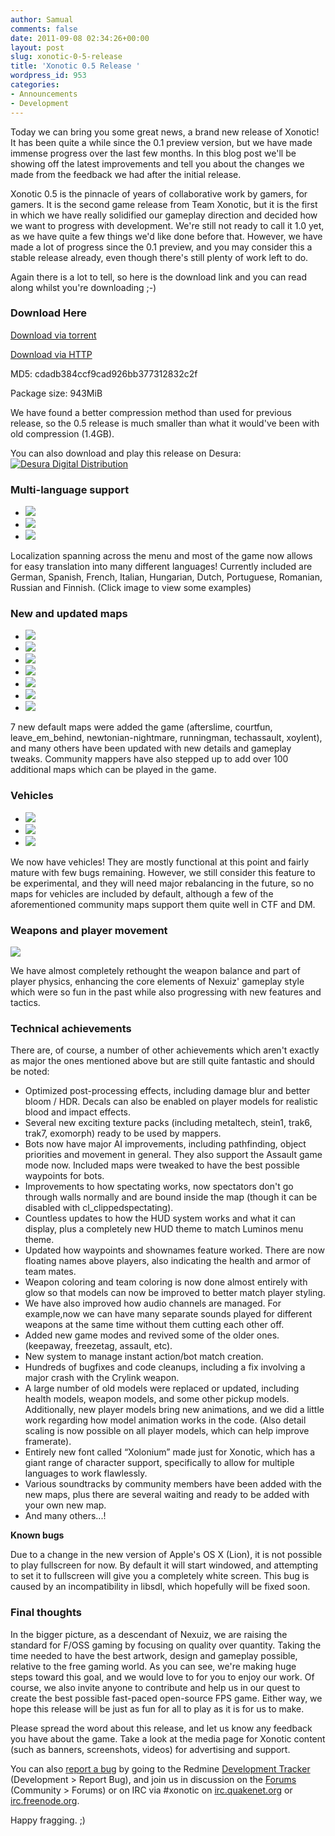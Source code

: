 ```yaml
---
author: Samual
comments: false
date: 2011-09-08 02:34:26+00:00
layout: post
slug: xonotic-0-5-release
title: 'Xonotic 0.5 Release '
wordpress_id: 953
categories:
- Announcements
- Development
---
```


Today we can bring you some great news, a brand new release of Xonotic! It has been quite a while since the 0.1 preview version, but we have made immense progress over the last few months. In this blog post we'll be showing off the latest improvements and tell you about the changes we made from the feedback we had after the initial release.

Xonotic 0.5 is the pinnacle of years of collaborative work by gamers, for gamers. It is the second game release from Team Xonotic, but it is the first in which we have really solidified our gameplay direction and decided how we want to progress with development. We're still not ready to call it 1.0 yet, as we have quite a few things we'd like done before that. However, we have made a lot of progress since the 0.1 preview, and you may consider this a stable release already, even though there's still plenty of work left to do.

Again there is a lot to tell, so here is the download link and you can read along whilst you're downloading ;-)

### Download Here

[Download via torrent](http://dl.xonotic.org/xonotic-0.5.0.zip.torrent)

[Download via HTTP](http://dl.xonotic.org/xonotic-0.5.0.zip)

MD5: cdadb384ccf9cad926bb377312832c2f

Package size: 943MiB

We have found a better compression method than used for previous release, so the 0.5 release is much smaller than what it would've been with old compression (1.4GB).

You can also download and play this release on Desura:
[![Desura Digital Distribution](http://button.desura.com/play/outline/games/12648.png)](http://www.desura.com/games/xonotic)


### Multi-language support

<ul class="clearing-thumbs clearing-feature" data-clearing> 
  <li class="clearing-featured-img"><a href="/m/uploads/2011/09/english.jpg"><img src="/m/uploads/2011/09/english-200x200.jpg"></a></li> 
  <li><a href="/m/uploads/2011/09/german.jpg"><img src="/m/uploads/2011/09/german.jpg"></a></li> 
  <li><a href="/m/uploads/2011/09/russian.jpg"><img src="/m/uploads/2011/09/russian.jpg"></a></li> 
</ul>

Localization spanning across the menu and most of the game now allows for easy translation into many different languages! Currently included are German, Spanish, French, Italian, Hungarian, Dutch, Portuguese, Romanian, Russian and Finnish. (Click image to view some examples)

### New and updated maps

<ul class="clearing-thumbs clearing-feature" data-clearing> 
  <li class="clearing-featured-img"><a href="/m/uploads/2011/09/afterslime-1.jpg"><img src="/m/uploads/2011/09/afterslime-1-200x200.jpg"></a></li> 
  <li><a href="/m/uploads/2011/09/courtfun-3.jpg"><img src="/m/uploads/2011/09/courtfun-3.jpg"></a></li> 
  <li><a href="/m/uploads/2011/09/leave-em-behind-1.jpg"><img src="/m/uploads/2011/09/leave-em-behind-1.jpg"></a></li> 
  <li><a href="/m/uploads/2011/09/newtonian-nightmare-1.jpg"><img src="/m/uploads/2011/09/newtonian-nightmare-1.jpg"></a></li> 
  <li><a href="/m/uploads/2011/09/runningman-2.jpg"><img src="/m/uploads/2011/09/runningman-2.jpg"></a></li> 
  <li><a href="/m/uploads/2011/09/techassault-1.jpg"><img src="/m/uploads/2011/09/techassault-1.jpg"></a></li> 
  <li><a href="/m/uploads/2011/09/xoylent-1.jpg"><img src="/m/uploads/2011/09/xoylent-1.jpg"></a></li> 
</ul>

7 new default maps were added the game (afterslime, courtfun, leave_em_behind, newtonian-nightmare, runningman, techassault, xoylent), and many others have been updated with new details and gameplay tweaks. Community mappers have also stepped up to add over 100 additional maps which can be played in the game.

### Vehicles

<ul class="clearing-thumbs clearing-feature" data-clearing> 
  <li class="clearing-featured-img"><a href="/m/uploads/2011/09/xonotic000962.jpg"><img src="/m/uploads/2011/09/xonotic000962-200x200.jpg"></a></li> 
  <li><a href="/m/uploads/2011/09/xonotic000963.jpg"><img src="/m/uploads/2011/09/xonotic000963.jpg"></a></li> 
  <li><a href="/m/uploads/2011/09/xonotic000964.jpg"><img src="/m/uploads/2011/09/xonotic000964.jpg"></a></li> 
</ul>

We now have vehicles! They are mostly functional at this point and fairly mature with few bugs remaining. However, we still consider this feature to be experimental, and they will need major rebalancing in the future, so no maps for vehicles are included by default, although a few of the aforementioned community maps support them quite well in CTF and DM.

### Weapons and player movement

<a href="/m/uploads/2011/09/xonotic000966.jpg"><img src="/m/uploads/2011/09/xonotic000966-200x200.jpg"></a>

We have almost completely rethought the weapon balance and part of player physics, enhancing the core elements of Nexuiz' gameplay style which were so fun in the past while also progressing with new features and tactics.

### Technical achievements

There are, of course, a number of other achievements which aren't exactly as major the ones mentioned above but are still quite fantastic and should be noted:
	
  * Optimized post-processing effects, including damage blur and better bloom / HDR. Decals can also be enabled on player models for realistic blood and impact effects.
  * Several new exciting texture packs (including metaltech, stein1, trak6, trak7, exomorph) ready to be used by mappers.
  * Bots now have major AI improvements, including pathfinding, object priorities and movement in general. They also support the Assault game mode now. Included maps were tweaked to have the best possible waypoints for bots.
  * Improvements to how spectating works, now spectators don't go through walls normally and are bound inside the map (though it can be disabled with cl_clippedspectating).
  * Countless updates to how the HUD system works and what it can display, plus a completely new HUD theme to match Luminos menu theme.
  * Updated how waypoints and shownames feature worked. There are now floating names above players, also indicating the health and armor of team mates.
  * Weapon coloring and team coloring is now done almost entirely with glow so that models can now be improved to better match player styling.
  * We have also improved how audio channels are managed. For example,now we can have many separate sounds played for different weapons at the same time without them cutting each other off.
  * Added new game modes and revived some of the older ones. (keepaway, freezetag, assault, etc).
  * New system to manage instant action/bot match creation.
  * Hundreds of bugfixes and code cleanups, including a fix involving a major crash with the Crylink weapon.
  * A large number of old models were replaced or updated, including health models, weapon models, and some other pickup models.  Additionally, new player models bring new animations, and we did a little work regarding how model animation works in the code. (Also detail scaling is now possible on all player models, which can help improve framerate).
  * Entirely new font called “Xolonium” made just for Xonotic, which has a giant range of character support, specifically to allow for multiple languages to work flawlessly.
  * Various soundtracks by community members have been added with the new maps, plus there are several waiting and ready to be added with your own new map.
  * And many others...!

**Known bugs**

Due to a change in the new version of Apple's OS X (Lion), it is not possible to play fullscreen for now. By default it will start windowed, and attempting to set it to fullscreen will give you a completely white screen. This bug is caused by an incompatibility in libsdl, which hopefully will be fixed soon.

### Final thoughts

In the bigger picture, as a descendant of Nexuiz, we are raising the standard for F/OSS gaming by focusing on quality over quantity. Taking the time needed to have the best artwork, design and gameplay possible, relative to the free gaming world. As you can see, we're making huge steps toward this goal, and we would love to for you to enjoy our work. Of course, we also invite anyone to contribute and help us in our quest to create the best possible fast-paced open-source FPS game. Either way, we hope this release will be just as fun for all to play as it is for us to make.

Please spread the word about this release, and let us know any feedback you have about the game. Take a look at the media page for Xonotic content (such as banners, screenshots, videos) for advertising and support.

You can also [report a bug](http://dev.xonotic.org/projects/xonotic/issues/new) by going to the Redmine [Development Tracker](http://dev.xonotic.org) (Development > Report Bug), and join us in discussion on the [Forums](http://forums.xonotic.org) (Community > Forums) or on IRC via #xonotic on [irc.quakenet.org](irc://irc.quakenet.org/xonotic) or [irc.freenode.org](irc://irc.freenode.org/xonotic).

Happy fragging. ;)
